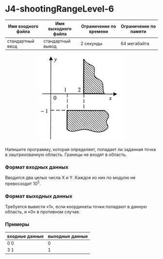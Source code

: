 # J4-shootingRangeLevel-6

|Имя входного файла|Имя выходного файла|Ограничение по времени|Ограничение по памяти|
|-|-|-|-|
|стандартный ввод|стандартный вывод|2 секунды|64 мегабайта|

![img](J4.png)

Напишите программу, которая определяет, попадает ли заданная точка в заштрихованную область. Границы не входят в область.
### Формат входных данных
Вводится два целых числа X и Y. Каждое из них по модулю не превосходит 10<sup>5</sup>.
### Формат выходных данных
Требуется вывести «1», если координаты точки попадают в данную область, и «0» в противном случае.
### Примеры
|входные данные|выходные данные|
|-|-|
|0 0|0|
|3 1|1|
